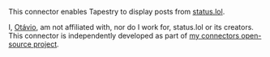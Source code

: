 This connector enables Tapestry to display posts from [status.lol](https://status.lol).

I, [Otávio](https://otavio.cc), am not affiliated with, nor do I work for, status.lol or its creators. This connector is independently developed as part of [my connectors open-source project](https://github.com/otaviocc/tapestry-connectors).
